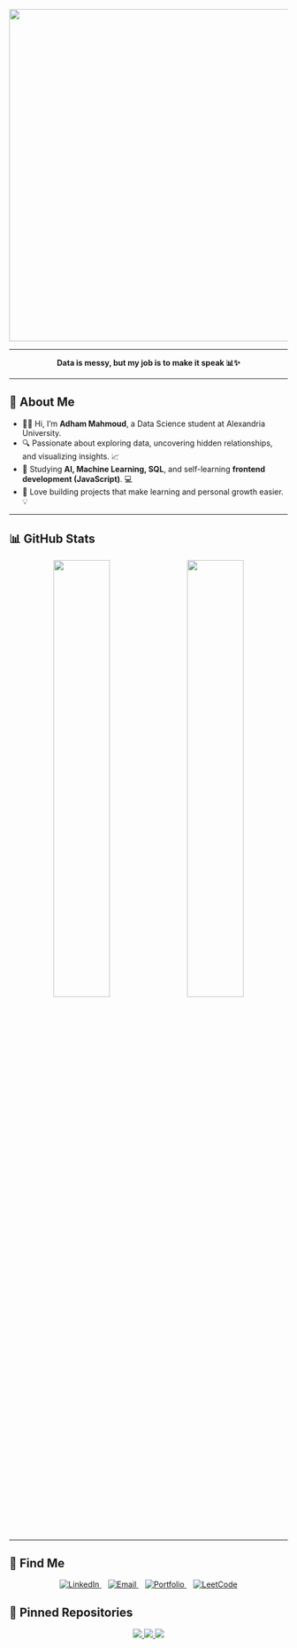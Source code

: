 
<div align="center">
  <img src="https://github.com/2dhammahmoud/Adham-portfolio/raw/main/Analyzing%20Toy%20Story%20GIF%20by%20Giflytics.gif" width="600"/>
</div>


---



<p align="center">
  <strong>Data is messy, but my job is to make it speak 📊✨</strong>
</p>

---

## 👋 About Me

- 👨‍🎓 Hi, I’m **Adham Mahmoud**, a Data Science student at Alexandria University.  
- 🔍 Passionate about exploring data, uncovering hidden relationships, and visualizing insights. 📈  
- 🤖 Studying **AI, Machine Learning, SQL**, and self-learning **frontend development (JavaScript)**. 💻  
- 🚀 Love building projects that make learning and personal growth easier. 💡

---


## 📊 GitHub Stats


<p align="center">
  <img src="https://github-readme-stats.vercel.app/api?username=2dhammahmoud&show_icons=true&theme=radical" width="45%"/>
  &nbsp;&nbsp;
  <img src="https://github-readme-stats.vercel.app/api/top-langs/?username=2dhammahmoud&layout=compact&theme=radical" width="45%"/>
</p>


---

## 🔗 Find Me

<p align="center">
  <a href="https://www.linkedin.com/in/adham-mahmoud-1o">
    <img src="https://img.shields.io/badge/LinkedIn-%230077B5?style=for-the-badge&logo=linkedin&logoColor=white" alt="LinkedIn"/>
  </a>
  &nbsp;&nbsp;
  <a href="mailto:adhamelmalhy6@gmail.com">
    <img src="https://img.shields.io/badge/Email-%23D14836?style=for-the-badge&logo=gmail&logoColor=white" alt="Email"/>
  </a>
  &nbsp;&nbsp;
  <a href="https://adham-mahmoud--rh4va1a.gamma.site/">
    <img src="https://img.shields.io/badge/Portfolio-%23FF5C5C?style=for-the-badge&logo=Google-Chrome&logoColor=white" alt="Portfolio"/>
  </a>
  &nbsp;&nbsp;
  <a href="https://leetcode.com/u/Adhamelmalhy/">
    <img src="https://img.shields.io/badge/LeetCode-%2312100E?style=for-the-badge&logo=leetcode&logoColor=white" alt="LeetCode"/>
  </a>
</p>


## 📌 Pinned Repositories

<p align="center">
  <a href="https://github.com/2dhammahmoud/crime_rate">
    <img src="https://github-readme-stats.vercel.app/api/pin/?username=2dhammahmoud&repo=crime_rate&theme=radical&description=false" />
  </a>
  <a href="https://github.com/2dhammahmoud/student_performance">
    <img src="https://github-readme-stats.vercel.app/api/pin/?username=2dhammahmoud&repo=student_performance&theme=radical&description=false" />
  </a>
  <a href="https://github.com/2dhammahmoud/Premier-League">
    <img src="https://github-readme-stats.vercel.app/api/pin/?username=2dhammahmoud&repo=Premier-League&theme=radical&description=false" />
  </a>
</p>

